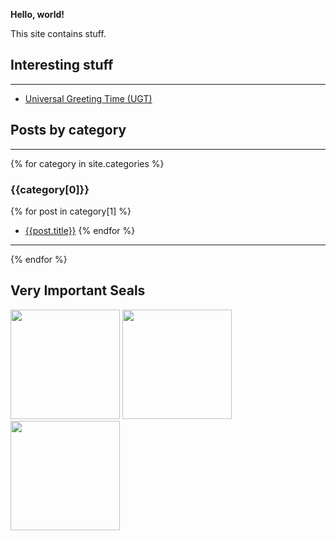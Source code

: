 
**Hello, world!**

This site contains stuff.

## Interesting stuff

---

* [Universal Greeting Time (UGT)](/ugt.html)

## Posts by category

---

{% for category in site.categories %}
### {{category[0]}}

{% for post in category[1] %}
* [{{post.title}}]({{post.url}})
{% endfor %}

---

{% endfor %}

## Very Important Seals

<img src="https://i.eliens.co/site/mcafee.jpg" height="175px" />
<img src="https://i.eliens.co/site/norton_secure_seal.png" height="175px" />
<img src="https://i.eliens.co/site/trustwave.jpg" height="175px" />
